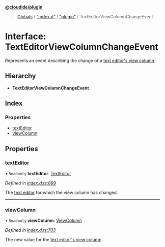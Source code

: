 **[@cloudide/plugin](../README.md)**

> [Globals](../README.md) / ["index.d"](../modules/_index_d_.md) / ["plugin"](../modules/_index_d_._plugin_.md) / TextEditorViewColumnChangeEvent

# Interface: TextEditorViewColumnChangeEvent

Represents an event describing the change of a [text editor's view column](#TextEditor.viewColumn).

## Hierarchy

* **TextEditorViewColumnChangeEvent**

## Index

### Properties

* [textEditor](_index_d_._plugin_.texteditorviewcolumnchangeevent.md#texteditor)
* [viewColumn](_index_d_._plugin_.texteditorviewcolumnchangeevent.md#viewcolumn)

## Properties

### textEditor

• `Readonly` **textEditor**: [TextEditor](_index_d_._plugin_.texteditor.md)

*Defined in [index.d.ts:699](https://github.com/shuyaqian/cloudide-plugin-api/blob/57a3a2a/index.d.ts#L699)*

The [text editor](#TextEditor) for which the view column has changed.

___

### viewColumn

• `Readonly` **viewColumn**: [ViewColumn](../enums/_index_d_._plugin_.viewcolumn.md)

*Defined in [index.d.ts:703](https://github.com/shuyaqian/cloudide-plugin-api/blob/57a3a2a/index.d.ts#L703)*

The new value for the [text editor's view column](#TextEditor.viewColumn).
